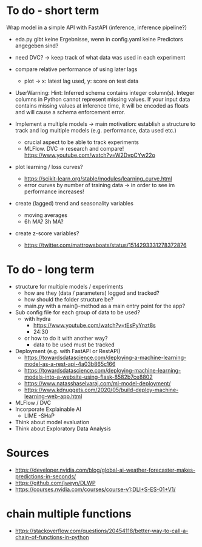 # To do - short term

Wrap model in a simple API with FastAPI (inference, inference pipeline?)


- eda.py gibt keine Ergebnisse, wenn in config.yaml keine Predictors angegeben sind?



- need DVC? -> keep track of what data was used in each experiment
- compare relative performance of using later lags
    - plot -> x: latest lag used, y: score on test data
- UserWarning: Hint: Inferred schema contains integer column(s). Integer columns in Python cannot represent missing values. If your input data contains missing values at inference time, it will be encoded as floats and will cause a schema enforcement error.

- Implement a multiple models
    -> main motivation: establish a structure to track and log multiple models (e.g. performance, data used etc.)
    - crucial aspect to be able to track experiments
    - MLFlow. DVC -> research and compare! https://www.youtube.com/watch?v=W2DvpCYw22o 
- plot learning / loss curves?
    - https://scikit-learn.org/stable/modules/learning_curve.html
    - error curves by number of training data -> in order to see im performance increases!
- create (lagged) trend and seasonality variables
    - moving averages
    - 6h MA? 3h MA?
- create z-score variables?
    - https://twitter.com/mattrowsboats/status/1514293331278372876 



# To do - long term
- structure for multiple models / experiments
    - how are they (data / parameters) logged and tracked?
    - how should the folder structure be?
    - main.py with a main()-method as a main entry point for the app?
- Sub config file for each group of data to be used?
    - with hydra
        - https://www.youtube.com/watch?v=tEsPyYnzt8s
        - 24:30
    - or how to do it with another way?
        - data to be used must be tracked
- Deployment (e.g. with FastAPI or RestAPI)
    - https://towardsdatascience.com/deploying-a-machine-learning-model-as-a-rest-api-4a03b865c166
    - https://towardsdatascience.com/deploying-machine-learning-models-into-a-website-using-flask-8582b7ce8802
    - https://www.natasshaselvaraj.com/ml-model-deployment/
    - https://www.kdnuggets.com/2020/05/build-deploy-machine-learning-web-app.html
- MLFlow / DVC
- Incorporate Explainable AI
    - LIME
    -SHaP
- Think about model evaluation
- Think about Exploratory Data Analysis


# Sources
- https://developer.nvidia.com/blog/global-ai-weather-forecaster-makes-predictions-in-seconds/ 
- https://github.com/jweyn/DLWP 
- https://courses.nvidia.com/courses/course-v1:DLI+S-ES-01+V1/

# chain multiple functions
- https://stackoverflow.com/questions/20454118/better-way-to-call-a-chain-of-functions-in-python

